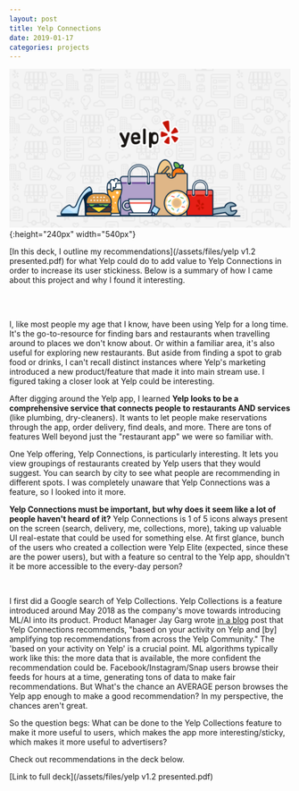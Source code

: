 ```yaml
---
layout: post
title: Yelp Connections
date: 2019-01-17
categories: projects
---
```


![](/assets/images/yelp_og_image.png){:height="240px" width="540px"}



[In this deck, I outline my recommendations](/assets/files/yelp v1.2 presented.pdf) for what Yelp could do to add value to Yelp Connections in order to increase its user stickiness. Below is a summary of how I came about this project and why I found it interesting.

<br>
<br>

I, like most people my age that I know, have been using Yelp for a long time. It's the go-to-resource for finding bars and restaurants when travelling around to places we don't know about. Or within a familiar area, it's also useful for exploring new restaurants. But aside from finding a spot to grab food or drinks, I can't recall distinct instances where Yelp's marketing introduced a new product/feature that made it into main stream use. I figured taking a closer look at Yelp could be interesting.

After digging around the Yelp app, I learned **Yelp looks to be a comprehensive service that connects people to restaurants AND services** (like plumbing, dry-cleaners). It wants to let people make reservations through the app, order delivery, find deals, and more. There are tons of features Well beyond just the "restaurant app" we were so familiar with.

One Yelp offering, Yelp Connections, is particularly interesting. It lets you view groupings of restaurants created by Yelp users that they would suggest. You can search by city to see what people are recommending in different spots. I was completely unaware that Yelp Connections was a feature, so I looked into it more.

**Yelp Connections must be important, but why does it seem like a lot of people haven't heard of it?** Yelp Connections is 1 of 5 icons always present on the screen (search, delivery, me, collections, more), taking up valuable UI real-estate that could be used for something else. At first glance, bunch of the users who created a collection were Yelp Elite (expected, since these are the power users), but with a feature so central to the Yelp app, shouldn't it be more accessible to the every-day person?

<br>

I first did a Google search of Yelp Collections. Yelp Collections is a feature introduced around May 2018 as the company's move towards introducing ML/AI into its product. Product Manager Jay Garg wrote [in a blog](https://www.digitaltrends.com/social-media/yelp-collections-announced/) post that Yelp Connections recommends, "based on your activity on Yelp and [by] amplifying top recommendations from across the Yelp Community." The 'based on your activity on Yelp' is a crucial point. ML algorithms typically work like this: the more data that is available, the more confident the recommendation could be. Facebook/Instagram/Snap users browse their feeds for hours at a time, generating tons of data to make fair recommendations. But What's the chance an AVERAGE person browses the Yelp app enough to make a good recommendation? In my perspective, the chances aren't great.

So the question begs: What can be done to the Yelp Collections feature to make it more useful to users, which makes the app more interesting/sticky, which makes it more useful to advertisers?

Check out recommendations in the deck below.

[Link to full deck](/assets/files/yelp v1.2 presented.pdf)
<br>
<br>
